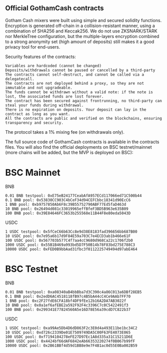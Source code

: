 ## Official GothamCash contracts

Gotham Cash mixers were built using simple and secured solidity functions. Encryption is generated off-chain in a collision-resistant manner, using a combination of SHA256 and Keccak256. We do not use ZKSNARK/STARK nor MerkleTree configuration, but the multiple-layers encryption combined to a strong anonymity set (high amount of deposits) still makes it a good privacy tool for end-users.

Security features of the contracts:

    Variables are hardcoded (cannot be changed)
    Deposits/withdrawals cannot be paused or cancelled by a third-party
    The contracts cannot self-destruct, and cannot be called via a delegatecall.
    The contracts are not deployed behind a proxy, so they are not immutable and not upgradeable.
    The funds cannot be withdrawn without a valid note: if the note is lost, the associated funds are lost forever.
    The contract has been secured against frontrunning, no third-party can steal your funds during withdrawal.
    There is no expiration on deposits. Your deposit can lay in the contract as long as you want.
    All the contracts are public and verified on the blockchains, ensuring transparency and security.

The protocol takes a 1% mixing fee (on withdrawals only).

The full source code of GothamCash contracts is available in the contracts files. You will also find the official deployments on BSC testnet/mainnet (more chains will be added, but the MVP is deployed on BSC):

# BSC Mainnet
BNB

    0.01 BNB testpool: 0xE75eB24177CeabAfA957ECd117066ed71C500b44
    0.1 BNB pool: 0x53830CC903C4bCeF34d94CEFCbbc18341d90EcC6
    1 BNB pool: 0xb9757850Ab6F8c39B55752790ABF77Ed5faD463d
    10 BNB pool: 0x26494d081c33019965effBfeF3BD5B963e635B09
    100 BNB pool: 0x39E84646FC3653b255568e11B44F8e80eda5043D

USDC

    1 USDC testpool: 0x5fCeC66b63Cc8e9d38E8183fad396656bb687B00
    10 USDC pool: 0x7e95a6b17d9F84E59a703C7e4ECD3ab1b466e61F
    100 USDC pool: 0x567703b577C4f7aa4cC9680d968Ca22c1706f2b0
    1000 USDC pool: 0x55B1B469a993bd5D7F50B14b78F83bd275E788C3
    10000 USDC pool: 0xFED0B9bbAad31fbc3f0112225749494d97abE464

# BSC Testnet
BNB

    0.01 BNB testpool: 0xa08340aB4bbBba7d3C390c4a86C013a6DBf28EB5
    0.1 BNB pool: 0x2edD6AC4518118fB97c4B5bA44cC4Ce9AAb7FF70
    1 BNB pool: 0xc2F27fdE6CFA18bf4DF9fEe12b16A2DA7AB3022f
    10 BNB pool: 0x0a1ef6afEBE2a592F92F4c3396C7c0C5422491f3
    100 BNB pool: 0x299341E77824560A5e16D78E56a39cdD7C822b37

USDC

    1 USDC testpool: 0xa99Ae5Db4D6dD863F2c3E0d4a493E11be1bc34C2
    10 USDC pool: 0xd726c2339De01E7509749DA5C00F63FE4073E065
    100 USDC pool: 0xf7194104278eFE27D97Ec1A8d335a31C15211D6E
    1000 USDC pool: 0x4424bf66dAF6842eAb66353220274f0B067b99fF
    10000 USDC pool: 0x2B61BBf4d59d1BB8e9e7F4B1ac0d55E0Ba002B59
